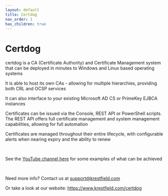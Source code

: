 ```yaml
---
layout: default
title: Certdog
nav_order: 1
has_children: true
---
```

# Certdog

certdog is a CA (Certificate Authority) and Certificate Management system that can be deployed in minutes to Windows and Linux based operating systems  

It is able to host its own CAs - allowing for multiple hierarchies, providing both CRL and OCSP services

It can also interface to your existing Microsoft AD CS or PrimeKey EJBCA instances

Certificates can be issued via the Console, REST API or PowerShell scripts. The REST API offers full certificate management and system management capabilities, allowing for full automation

Certificates are managed throughout their entire lifecycle, with configurable alerts when nearing expiry and the ability to renew

<br>

See the [YouTube channel here](https://www.youtube.com/@krestfield) for some examples of what can be achieved

<br>

Need more info? Contact us at <support@krestfield.com>  

Or take a look at our website: <https://www.krestfield.com/certdog>

